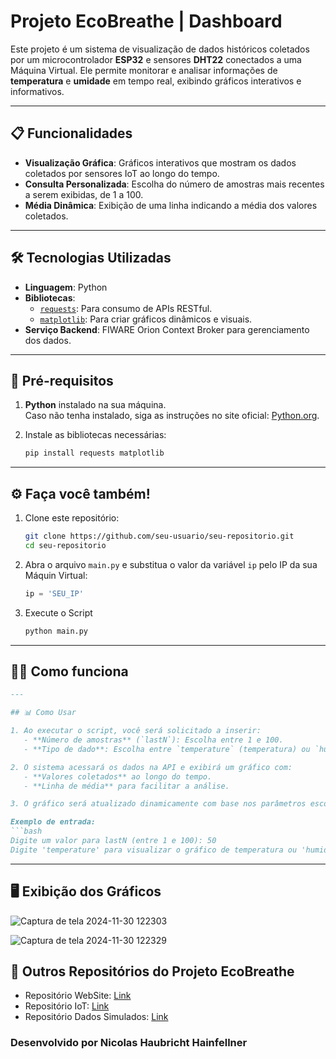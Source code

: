 # Projeto EcoBreathe | Dashboard

Este projeto é um sistema de visualização de dados históricos coletados por um microcontrolador **ESP32** e sensores **DHT22** conectados a uma Máquina Virtual. Ele permite monitorar e analisar informações de **temperatura** e **umidade** em tempo real, exibindo gráficos interativos e informativos.

---

## 📋 Funcionalidades

- **Visualização Gráfica**: Gráficos interativos que mostram os dados coletados por sensores IoT ao longo do tempo.
- **Consulta Personalizada**: Escolha do número de amostras mais recentes a serem exibidas, de 1 a 100.
- **Média Dinâmica**: Exibição de uma linha indicando a média dos valores coletados.

---

## 🛠️ Tecnologias Utilizadas

- **Linguagem**: Python
- **Bibliotecas**:
  - [`requests`](https://pypi.org/project/requests/): Para consumo de APIs RESTful.
  - [`matplotlib`](https://matplotlib.org/): Para criar gráficos dinâmicos e visuais.
- **Serviço Backend**: FIWARE Orion Context Broker para gerenciamento dos dados.

---

## 🚀 Pré-requisitos

1. **Python** instalado na sua máquina.  
   Caso não tenha instalado, siga as instruções no site oficial: [Python.org](https://www.python.org/).

2. Instale as bibliotecas necessárias:
   ```bash
   pip install requests matplotlib

---

## ⚙️ Faça você também!

1. Clone este repositório:
   ```bash
   git clone https://github.com/seu-usuario/seu-repositorio.git
   cd seu-repositorio

2. Abra o arquivo `main.py` e substitua o valor da variável `ip` pelo IP da sua Máquin Virtual:
   ```python
   ip = 'SEU_IP'

3. Execute o Script
   ```python
   python main.py

---

## 🧑‍💻 Como funciona

```markdown
---

## 📊 Como Usar

1. Ao executar o script, você será solicitado a inserir:
   - **Número de amostras** (`lastN`): Escolha entre 1 e 100.
   - **Tipo de dado**: Escolha entre `temperature` (temperatura) ou `humidity` (umidade).

2. O sistema acessará os dados na API e exibirá um gráfico com:
   - **Valores coletados** ao longo do tempo.
   - **Linha de média** para facilitar a análise.

3. O gráfico será atualizado dinamicamente com base nos parâmetros escolhidos.

Exemplo de entrada:
```bash
Digite um valor para lastN (entre 1 e 100): 50
Digite 'temperature' para visualizar o gráfico de temperatura ou 'humidity' para o gráfico de umidade: temperature

```

---

## 🖥️ Exibição dos Gráficos
<div>
  
  ![Captura de tela 2024-11-30 122303](https://github.com/user-attachments/assets/3278d5bb-a755-456d-83ee-70c16f07fbc2)

  
  ![Captura de tela 2024-11-30 122329](https://github.com/user-attachments/assets/36db048c-acf6-40a4-aa86-22a881bd12a6)

</div>

## 🌱 Outros Repositórios do Projeto EcoBreathe
- Repositório WebSite: <a href='https://github.com/NicolasHaubricht/EcoBreathe-Web-Site'>Link</a>
- Repositório IoT: <a href='https://github.com/NicolasHaubricht/EcoBreathe-IoT'>Link</a>
- Repositório Dados Simulados: <a href='https://github.com/NicolasHaubricht/EcoBreathe-Dados-Simulados'>Link</a>

### Desenvolvido por Nicolas Haubricht Hainfellner  
